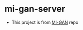 # mi-gan-server
* This project is from [MI-GAN](https://github.com/Picsart-AI-Research/MI-GAN) repo
